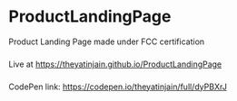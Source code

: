 # ProductLandingPage
 Product Landing Page made under FCC certification

###

Live at https://theyatinjain.github.io/ProductLandingPage

###

CodePen link: https://codepen.io/theyatinjain/full/dyPBXrJ